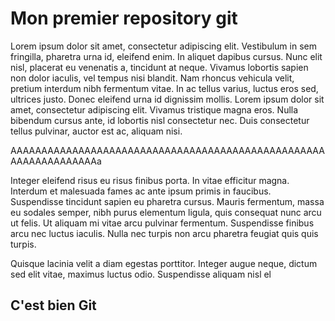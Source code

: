 # Mon premier repository git

Lorem ipsum dolor sit amet, consectetur adipiscing elit. Vestibulum in sem fringilla, pharetra urna id, eleifend enim. In aliquet dapibus cursus. Nunc elit nisl, placerat eu venenatis a, tincidunt at neque. Vivamus lobortis sapien non dolor iaculis, vel tempus nisi blandit. Nam rhoncus vehicula velit, pretium interdum nibh fermentum vitae. In ac tellus varius, luctus eros sed, ultrices justo. Donec eleifend urna id dignissim mollis. Lorem ipsum dolor sit amet, consectetur adipiscing elit. Vivamus tristique magna eros. Nulla bibendum cursus ante, id lobortis nisl consectetur nec. Duis consectetur tellus pulvinar, auctor est ac, aliquam nisi.

AAAAAAAAAAAAAAAAAAAAAAAAAAAAAAAAAAAAAAAAAAAAAAAAAAAAAAAAAAAAAAAAAa

Integer eleifend risus eu risus finibus porta. In vitae efficitur magna. Interdum et malesuada fames ac ante ipsum primis in faucibus. Suspendisse tincidunt sapien eu pharetra cursus. Mauris fermentum, massa eu sodales semper, nibh purus elementum ligula, quis consequat nunc arcu ut felis. Ut aliquam mi vitae arcu pulvinar fermentum. Suspendisse finibus arcu nec luctus iaculis. Nulla nec turpis non arcu pharetra feugiat quis quis turpis.

Quisque lacinia velit a diam egestas porttitor. Integer augue neque, dictum sed elit vitae, maximus luctus odio. Suspendisse aliquam nisl el

## C'est bien Git
